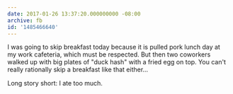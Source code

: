 ```yaml
---
date: 2017-01-26 13:37:20.000000000 -08:00
archive: fb
id: '1485466640'
---
```


I was going to skip breakfast today because it is pulled pork lunch day at my work cafeteria, which must be respected. But then two coworkers walked up with big plates of "duck hash" with a fried egg on top. You can't really rationally skip a breakfast like that either...

Long story short: I ate too much.

